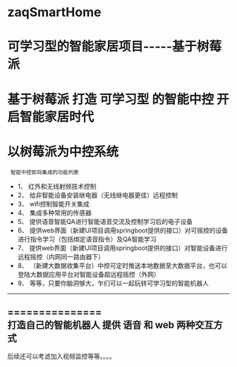 # zaqSmartHome
可学习型的智能家居项目-----基于树莓派
===============

基于树莓派  打造 可学习型 的智能中控  开启智能家居时代
===============

以树莓派为中控系统
===============
     智能中控即将集成的功能列表
* 	1、         红外和无线射频技术控制
* 	2、         给非智能设备安装继电器（无线继电器更佳）远程控制
* 	3、         wifi控制智能开关集成
* 	4、         集成多种常用的传感器
* 	5、         提供语音智能QA进行智能语音交流及控制学习后的电子设备  
* 	6、         提供web界面（新建UI项目调用springboot提供的接口）对可摇控的设备进行指令学习（包括绑定语音指令）及QA智能学习
* 	7、         提供web界面（新建UI项目调用springboot提供的接口）对智能设备进行远程摇控（内网同一路由器下）
* 	8、         （新建大数据收集平台）中控可定时推送本地数据至大数据平台，也可以登陆大数据应用平台对智能设备超远程摇控（外网）
*    9、         等等，只要你脑洞够大，乍们可以一起玩转可学习型的智能机器人

-----------------------------------
===============     
打造自己的智能机器人
   提供 语音 和 web 两种交互方式 
-----------------------------------
   后续还可以考滤加入视频监控等等。。。。
